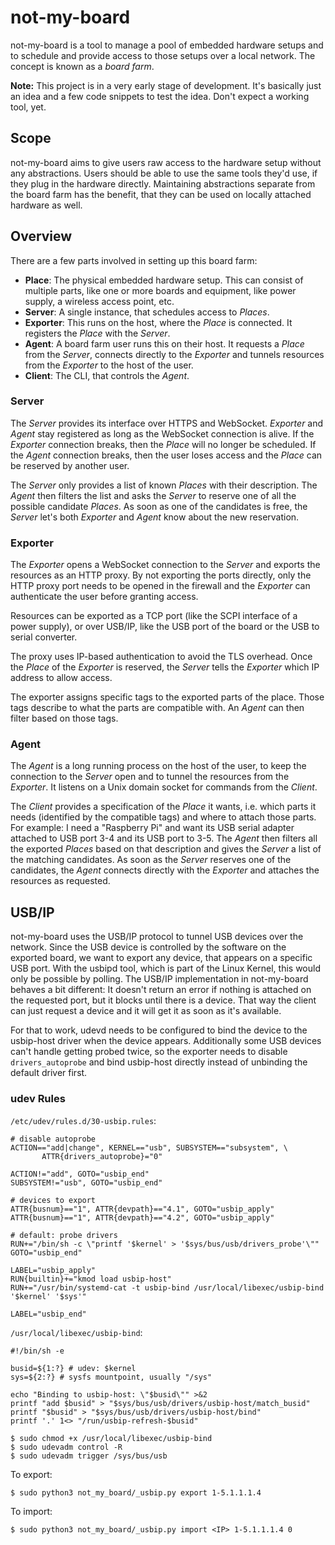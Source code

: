 # not-my-board

not-my-board is a tool to manage a pool of embedded hardware setups and to
schedule and provide access to those setups over a local network. The concept is
known as a *board farm*.

**Note:** This project is in a very early stage of development. It's basically
just an idea and a few code snippets to test the idea. Don't expect a working
tool, yet.

## Scope

not-my-board aims to give users raw access to the hardware setup without any
abstractions. Users should be able to use the same tools they'd use, if they
plug in the hardware directly. Maintaining abstractions separate from the board
farm has the benefit, that they can be used on locally attached hardware as
well.

## Overview

There are a few parts involved in setting up this board farm:

- **Place**: The physical embedded hardware setup. This can consist of multiple
  parts, like one or more boards and equipment, like power supply, a wireless
  access point, etc.
- **Server**: A single instance, that schedules access to *Places*.
- **Exporter**: This runs on the host, where the *Place* is connected. It
  registers the *Place* with the *Server*.
- **Agent**: A board farm user runs this on their host. It requests a *Place*
  from the *Server*, connects directly to the *Exporter* and tunnels resources
  from the *Exporter* to the host of the user.
- **Client**: The CLI, that controls the *Agent*.

### Server

The *Server* provides its interface over HTTPS and WebSocket. *Exporter* and
*Agent* stay registered as long as the WebSocket connection is alive. If the
*Exporter* connection breaks, then the *Place* will no longer be scheduled. If
the *Agent* connection breaks, then the user loses access and the *Place* can be
reserved by another user.

The *Server* only provides a list of known *Places* with their description. The
*Agent* then filters the list and asks the *Server* to reserve one of all the
possible candidate *Places*. As soon as one of the candidates is free, the
*Server* let's both *Exporter* and *Agent* know about the new reservation.

### Exporter

The *Exporter* opens a WebSocket connection to the *Server* and exports the
resources as an HTTP proxy. By not exporting the ports directly, only the HTTP
proxy port needs to be opened in the firewall and the *Exporter* can
authenticate the user before granting access.

Resources can be exported as a TCP port (like the SCPI interface of a power
supply), or over USB/IP, like the USB port of the board or the USB to serial
converter.

The proxy uses IP-based authentication to avoid the TLS overhead. Once the
*Place* of the *Exporter* is reserved, the *Server* tells the *Exporter* which
IP address to allow access.

The exporter assigns specific tags to the exported parts of the place. Those
tags describe to what the parts are compatible with. An *Agent* can then filter
based on those tags.

### Agent

The *Agent* is a long running process on the host of the user, to keep the
connection to the *Server* open and to tunnel the resources from the *Exporter*.
It listens on a Unix domain socket for commands from the *Client*.

The *Client* provides a specification of the *Place* it wants, i.e. which parts
it needs (identified by the compatible tags) and where to attach those parts.
For example: I need a "Raspberry Pi" and want its USB serial adapter attached to
USB port 3-4 and its USB port to 3-5. The *Agent* then filters all the exported
*Places* based on that description and gives the *Server* a list of the matching
candidates. As soon as the *Server* reserves one of the candidates, the *Agent*
connects directly with the *Exporter* and attaches the resources as requested.

## USB/IP

not-my-board uses the USB/IP protocol to tunnel USB devices over the network.
Since the USB device is controlled by the software on the exported board, we
want to export any device, that appears on a specific USB port. With the usbipd
tool, which is part of the Linux Kernel, this would only be possible by polling.
The USB/IP implementation in not-my-board behaves a bit different: It doesn't
return an error if nothing is attached on the requested port, but it blocks
until there is a device. That way the client can just request a device and it
will get it as soon as it's available.

For that to work, udevd needs to be configured to bind the device to the
usbip-host driver when the device appears. Additionally some USB devices can't
handle getting probed twice, so the exporter needs to disable
`drivers_autoprobe` and bind usbip-host directly instead of unbinding the
default driver first.

### udev Rules

`/etc/udev/rules.d/30-usbip.rules`:

```
# disable autoprobe
ACTION=="add|change", KERNEL=="usb", SUBSYSTEM=="subsystem", \
       ATTR{drivers_autoprobe}="0"

ACTION!="add", GOTO="usbip_end"
SUBSYSTEM!="usb", GOTO="usbip_end"

# devices to export
ATTR{busnum}=="1", ATTR{devpath}=="4.1", GOTO="usbip_apply"
ATTR{busnum}=="1", ATTR{devpath}=="4.2", GOTO="usbip_apply"

# default: probe drivers
RUN+="/bin/sh -c \"printf '$kernel' > '$sys/bus/usb/drivers_probe'\""
GOTO="usbip_end"

LABEL="usbip_apply"
RUN{builtin}+="kmod load usbip-host"
RUN+="/usr/bin/systemd-cat -t usbip-bind /usr/local/libexec/usbip-bind '$kernel' '$sys'"

LABEL="usbip_end"
```

`/usr/local/libexec/usbip-bind`:

```
#!/bin/sh -e

busid=${1:?} # udev: $kernel
sys=${2:?} # sysfs mountpoint, usually "/sys"

echo "Binding to usbip-host: \"$busid\"" >&2
printf "add $busid" > "$sys/bus/usb/drivers/usbip-host/match_busid"
printf "$busid" > "$sys/bus/usb/drivers/usbip-host/bind"
printf '.' 1<> "/run/usbip-refresh-$busid"
```

```console
$ sudo chmod +x /usr/local/libexec/usbip-bind
$ sudo udevadm control -R
$ sudo udevadm trigger /sys/bus/usb
```

To export:
```console
$ sudo python3 not_my_board/_usbip.py export 1-5.1.1.1.4
```

To import:
```console
$ sudo python3 not_my_board/_usbip.py import <IP> 1-5.1.1.1.4 0
```
